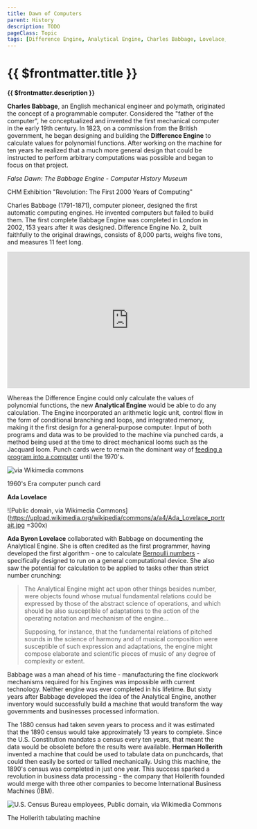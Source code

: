 ```yaml
---
title: Dawn of Computers
parent: History
description: TODO
pageClass: Topic
tags: [Difference Engine, Analytical Engine, Charles Babbage, Lovelace, Ada, Hollerith Machine]
---
```


# {{ $frontmatter.title }}
**{{ $frontmatter.description }}**

<KeyConcepts :ConceptArray= "[
{
  Concept:'Concept 1',
  Details:'Details of concept 1'
},
{  
  Concept:'Concept 2',
  Details:'Details of concept 2' 
}
]" />



**Charles Babbage**, an English mechanical engineer and polymath,
originated the concept of a programmable computer. Considered the
\"father of the computer\", he conceptualized and invented the first
mechanical computer in the early 19th century. In 1823, on a commission
from the British government, he began designing and building the
**Difference Engine** to calculate values for polynomial functions.
After working on the machine for ten years he realized that a much more
general design that could be instructed to perform arbitrary
computations was possible and began to focus on that project.

*False Dawn: The Babbage Engine - Computer History Museum*
<p>CHM Exhibition "Revolution: The First 2000 Years of Computing" 

Charles Babbage (1791-1871), computer pioneer, designed the first automatic computing engines. He invented computers but failed to build them. The first complete Babbage Engine was completed in London in 2002, 153 years after it was designed. Difference Engine No. 2, built faithfully to the original drawings, consists of 8,000 parts, weighs five tons, and measures 11 feet long.</p> 
<iframe width="560" height="315" src="https://www.youtube.com/embed/XSkGY6LchJs" title="YouTube video player" frameborder="0" allow="accelerometer; autoplay; clipboard-write; encrypted-media; gyroscope; picture-in-picture" allowfullscreen></iframe>  


Whereas the Difference Engine could only calculate the values of
polynomial functions, the new **Analytical Engine** would be able to do
any calculation. The Engine incorporated an arithmetic logic unit,
control flow in the form of conditional branching and loops, and
integrated memory, making it the first design for a general-purpose
computer. Input of both programs and data was to be provided to the
machine via punched cards, a method being used at the time to direct
mechanical looms such as the Jacquard loom. Punch cards were to remain
the dominant way of [feeding a program into a
computer](https://www.youtube.com/watch?v=KG2M4ttzBnY) until the
1970\'s.

![via Wikimedia
commons](https://upload.wikimedia.org/wikipedia/commons/8/8f/IBM_026_card_code.png)

1960\'s Era computer punch card

**Ada Lovelace**

![Public domain, via Wikimedia
Commons](https://upload.wikimedia.org/wikipedia/commons/a/a4/Ada_Lovelace_portrait.jpg  =300x)

**Ada Byron Lovelace** collaborated with Babbage on documenting the
Analytical Engine. She is often credited as the first programmer, having
developed the first algorithm - one to calculate [Bernoulli
numbers](http://en.wikipedia.org/wiki/Bernoulli_number) - specifically
designed to run on a general computational device. She also saw the
potential for calculation to be applied to tasks other than strict
number crunching:

> The Analytical Engine might act upon other things besides number, were
> objects found whose mutual fundamental relations could be expressed by
> those of the abstract science of operations, and which should be also
> susceptible of adaptations to the action of the operating notation and
> mechanism of the engine\...
>
> Supposing, for instance, that the fundamental relations of pitched
> sounds in the science of harmony and of musical composition were
> susceptible of such expression and adaptations, the engine might
> compose elaborate and scientific pieces of music of any degree of
> complexity or extent.

Babbage was a man ahead of his time - manufacturing the fine clockwork
mechanisms required for his Engines was impossible with current
technology. Neither engine was ever completed in his lifetime. But sixty
years after Babbage developed the idea of the Analytical Engine, another
inventory would successfully build a machine that would transform the
way governments and businesses processed information.


The 1880 census had taken seven years to process and it was estimated
that the 1890 census would take approximately 13 years to complete.
Since the U.S. Constitution mandates a census every ten years, that
meant the data would be obsolete before the results were available.
**Herman Hollerith** invented a machine that could be used to tabulate
data on punchcards, that could then easily be sorted or tallied
mechanically. Using this machine, the 1890\'s census was completed in
just one year. This success sparked a revolution in business data
processing - the company that Hollerith founded would merge with three
other companies to become International Business Machines (IBM).

![U.S. Census Bureau employees, Public domain, via Wikimedia
Commons](https://upload.wikimedia.org/wikipedia/commons/3/3f/1902_Hollerith_electric_tabulating_machine.jpg)

The Hollerith tabulating machine
